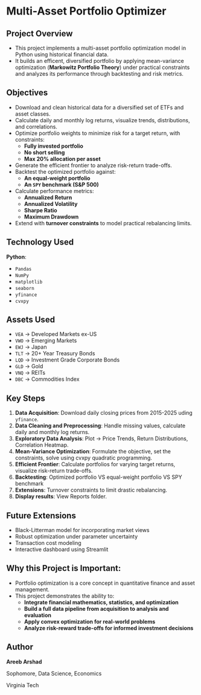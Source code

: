 # Multi-Asset Portfolio Optimizer

## Project Overview

- This project implements a multi-asset portfolio optimization model in Python using historical financial data.
- It builds an efficent, diversified portfolio by applying mean-variance optimization (**Markowitz Portfolio Theory**) under practical constraints and analyzes its performance through backtesting and risk metrics.

## Objectives

- Download and clean historical data for a diversified set of ETFs and asset classes.
- Calculate daily and monthly log returns, visualize trends, distributions, and correlations.
- Optimize portfolio weights to minimize risk for a target return, with constraints:
  - **Fully invested portfolio**
  - **No short selling**
  - **Max 20% allocation per asset**
- Generate the efficient frontier to analyze risk-return trade-offs.
- Backtest the optimized portfolio against:
  - **An equal-weight portfolio**
  - **An `SPY` benchmark (S&P 500)**
- Calculate performance metrics:
  - **Annualized Return**
  - **Annualized Volatility**
  - **Sharpe Ratio**
  - **Maximum Drawdown**
- Extend with **turnover constraints** to model practical rebalancing limits.

## Technology Used

**Python**:
- `Pandas`
- `NumPy`
- `matplotlib`
- `seaborn`
- `yfinance`
- `cvxpy`

## Assets Used

- `VEA` -> Developed Markets ex-US
- `VWO` -> Emerging Markets
- `EWJ` -> Japan
- `TLT` -> 20+ Year Treasury Bonds
- `LQD` -> Investment Grade Corporate Bonds
- `GLD` -> Gold
- `VNQ` -> REITs
- `DBC` -> Commodities Index

## Key Steps

1. **Data Acquisition**: Download daily closing prices from 2015-2025 uding `yfinance`.
2. **Data Cleaning and Preprocessing**: Handle missing values, calculate daily and monthly log returns.
3. **Exploratory Data Analysis**: Plot -> Price Trends, Return Distributions, Correlation Heatmap.
4. **Mean-Variance Optimization**: Formulate the objective, set the constraints, solve using cvxpy quadratic programming.
5. **Efficient Frontier**: Calculate portfolios for varying target returns, visualize risk-return trade-offs.
6. **Backtesting**: Optimized portfolio VS equal-weight portfolio VS SPY benchmark
7. **Extensions**: Turnover constraints to limit drastic rebalancing.
8. **Display results**: View Reports folder.

## Future Extensions 

- Black-Litterman model for incorporating market views
- Robust optimization under parameter uncertainty
- Transaction cost modeling
- Interactive dashboard using Streamlit

## Why this Project is Important:

- Portfolio optimization is a core concept in quantitative finance and asset management.
- This project demonstrates the ability to:
  - **Integrate financial mathematics, statistics, and optimization**
  - **Build a full data pipeline from acquisition to analysis and evaluation**
  - **Apply convex optimization for real-world problems**
  - **Analyze risk-reward trade-offs for informed investment decisions**
 
## Author

**Areeb Arshad**

Sophomore, Data Science, Economics

Virginia Tech
